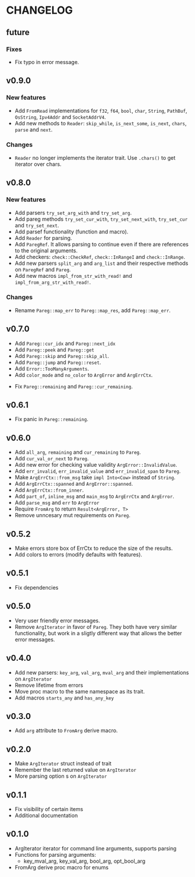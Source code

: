 # CHANGELOG

## future
### Fixes
- Fix typo in error message.

## v0.9.0
### New features
- Add `FromRead` implementations for `f32`, `f64`, `bool`, `char`, `String`,
  `PathBuf`, `OsString`, `Ipv4Addr` and `SocketAddrV4`.
- Add new methods to `Reader`: `skip_while`, `is_next_some`, `is_next`,
  `chars`, `parse` and `next`.

### Changes
- `Reader` no longer implements the iterator trait. Use `.chars()` to get
  iterator over chars.

## v0.8.0
### New features
- Add parsers `try_set_arg_with` and `try_set_arg`.
- Add pareg methods `try_set_cur_with`, `try_set_next_with`, `try_set_cur` and
  `try_set_next`.
- Add parsef functionality (function and macro).
- Add `Reader` for parsing.
- Add `ParegRef`. It allows parsing to continue even if there are references to
  the original arguments.
- Add checkers: `check::CheckRef`, `check::InRangeI` and `check::InRange`.
- Add new parsers `split_arg` and `arg_list` and their respective methods on
  `ParegRef` and `Pareg`.
- Add new macros `impl_from_str_with_read!` and `impl_from_arg_str_with_read!`.

### Changes
- Rename `Pareg::map_err` to `Pareg::map_res`, add `Pareg::map_err`.

## v0.7.0
+ Add `Pareg::cur_idx` and `Pareg::next_idx`
+ Add `Pareg::peek` and `Pareg::get`
+ Add `Pareg::skip` and `Pareg::skip_all`.
+ Add `Pareg::jump` and `Pareg::reset`.
+ Add `Error::TooManyArguments`.
+ Add `color_mode` and `no_color` to `ArgError` and `ArgErrCtx`.
- Fix `Pareg::remaining` and `Pareg::cur_remaining`.

## v0.6.1
- Fix panic in `Pareg::remaining`.

## v0.6.0
- Add `all_arg`, `remaining` and `cur_remaining` to `Pareg`.
- Add `cur_val_or_next` to `Pareg`.
- Add new error for checking value validity `ArgError::InvalidValue`.
- Add `err_invalid`, `err_invalid_value` and `err_invalid_span` to `Pareg`.
- Make `ArgErrCtx::from_msg` take `impl Into<Cow>` instead of `String`.
- Add `ArgErrCtx::spanned` and `ArgError::spanned`.
- Add `ArgErrCtx::from_inner`.
- Add `part_of`, `inline_msg` and `main_msg` to `ArgErrCtx` and `ArgError`.
- Add `parse_msg` and `err` to `ArgError`
- Require `FromArg` to return `Result<ArgError, T>`
- Remove unncesary mut requirements on `Pareg`.

## v0.5.2
- Make errors store box of ErrCtx to reduce the size of the results.
- Add colors to errors (modify defaults with features).

## v0.5.1
- Fix dependencies

## v0.5.0
- Very user friendly error messages.
- Remove `ArgIterator` in favor of `Pareg`. They both have very similar
  functionality, but work in a sligtly different way that allows the better
  error messages.

## v0.4.0
- Add new parsers: `key_arg`, `val_arg`, `mval_arg` and their implementations
  on `ArgIterator`
- Remove lifetime from errors
- Move proc macro to the same namespace as its trait.
- Add macros `starts_any` and `has_any_key`

## v0.3.0
- Add `arg` attribute to `FromArg` derive macro.

## v0.2.0
- Make `ArgIterator` struct instead of trait
- Remember the last returned value on `ArgIterator`
- More parsing option s on `ArgIterator`

## v0.1.1
- Fix visibility of certain items
- Additional documentation

## v0.1.0
- ArgIterator iterator for command line arguments, supports parsing
- Functions for parsing arguments:
    - key_mval_arg, key_val_arg, bool_arg, opt_bool_arg
- FromArg derive proc macro for enums
